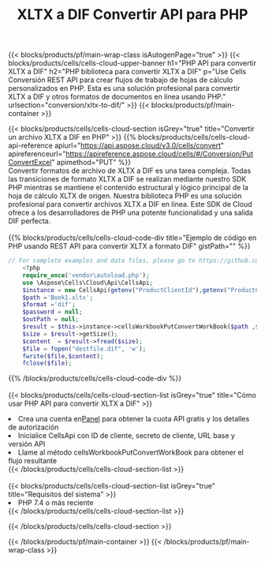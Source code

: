 ﻿---
title:  XLTX a DIF Convertir API para PHP
description:  API y SDK en la nube para Microsoft Excel y OpenOffice Calc. Convierta la hoja de cálculo a otro archivo de formato.
url: /es/php/conversion/xltx-to-dif/
---
{{< blocks/products/pf/main-wrap-class isAutogenPage="true" >}}
{{< blocks/products/cells/cells-cloud-upper-banner h1="PHP API para convertir XLTX a DIF" h2="PHP biblioteca para convertir XLTX a DIF" p="Use Cells Conversión REST API para crear flujos de trabajo de hojas de cálculo personalizados en PHP. Esta es una solución profesional para convertir XLTX a DIF y otros formatos de documentos en línea usando PHP." urlsection="conversion/xltx-to-dif/" >}}
{{< blocks/products/pf/main-container >}}

{{< blocks/products/cells/cells-cloud-section isGrey="true" title="Convertir un archivo XLTX a DIF en PHP" >}}
{{% blocks/products/cells/cells-cloud-api-reference apiurl="https://api.aspose.cloud/v3.0/cells/convert" apireferenceurl="https://apireference.aspose.cloud/cells/#/Conversion/PutConvertExcel" apimethod="PUT" %}}
<br/>
Convertir formatos de archivo de XLTX a DIF es una tarea compleja. Todas las transiciones de formato XLTX a DIF se realizan mediante nuestro SDK PHP mientras se mantiene el contenido estructural y lógico principal de la hoja de cálculo XLTX de origen. Nuestra biblioteca PHP es una solución profesional para convertir archivos XLTX a DIF en línea. Este SDK de Cloud ofrece a los desarrolladores de PHP una potente funcionalidad y una salida DIF perfecta.
<br/>
<br/>
{{% blocks/products/cells/cells-cloud-code-div title="Ejemplo de código en PHP usando REST API para convertir XLTX a formato DIF" gistPath="" %}}
 
```php
// For complete examples and data files, please go to https://github.com/aspose-cells-cloud/aspose-cells-cloud-php/
    <?php
    require_once('vendor\autoload.php');
    use \Aspose\Cells\Cloud\Api\CellsApi;
    $instance = new CellsApi(getenv("ProductClientId"),getenv("ProductClientSecret"));
    $path ='Book1.xltx';    
    $format ='dif';
    $password = null;
    $outPath = null;      
    $result = $this->instance->cellsWorkbookPutConvertWorkBook($path ,$format, $password,  $outPath);
    $size = $result->getSize();
    $content  = $result->fread($size);
    $file = fopen("destfile.dif", 'w');
    fwrite($file,$content);
    fclose($file);
```
 
{{% /blocks/products/cells/cells-cloud-code-div %}}
<br/>
<br/>
{{< blocks/products/cells/cells-cloud-section-list isGrey="true" title="Cómo usar PHP API para convertir XLTX a DIF" >}}
<li> Crea una cuenta en<a href="https://dashboard.aspose.cloud/">Panel</a> para obtener la cuota API gratis y los detalles de autorización</li>
<li>Inicialice CellsApi con ID de cliente, secreto de cliente, URL base y versión API</li>
<li>Llame al método cellsWorkbookPutConvertWorkBook para obtener el flujo resultante</li>
{{< /blocks/products/cells/cells-cloud-section-list >}}
<br/>
<br/>
{{< blocks/products/cells/cells-cloud-section-list isGrey="true" title="Requisitos del sistema" >}}
<li>PHP 7.4 o más reciente</li>
{{< /blocks/products/cells/cells-cloud-section-list >}}

{{< /blocks/products/cells/cells-cloud-section >}}

{{< /blocks/products/pf/main-container >}}
{{< /blocks/products/pf/main-wrap-class >}}
